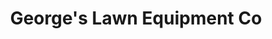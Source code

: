 ---
title: "George's Lawn Equipment Co"
url: /el-cajon/georges-lawn-equipment-co/
shop: Baumarkt
---